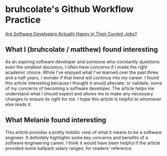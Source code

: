# bruhcolate's Github Workflow Practice

[Are Software Developers Actually Happy in Their Current Jobs?](https://www.dice.com/career-advice/are-software-developers-actually-happy-in-their-current-jobs)

## What I (bruhcolate / matthew) found interesting

As an aspiring software developer and someone who constantly questions even the smallest decisions, I often have concerns if I made the right academic choice. While I've enjoyed what I've learned over the past three and a half years, I wonder if that trend will continue into my career. I found this article interesting because I thought it would alleviate, or validate, some of my concerns of becoming a software developer. The article helps me understand what I should expect and allows me to make any necessary changes to ensure its right for me. I hope this article is helpful to whomever else reads it.

## What Melanie found interesting

This article provides a pretty holistic view of what it means to be a software engineer. It definitely highlights some key concerns and benefits of a software engineering career. I think it would have been helpful if the article provided some ballpark salary ranges, for readers' reference.

